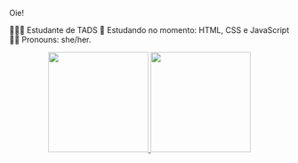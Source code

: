 Oie!

👩🏻‍💻 Estudante de TADS 📘 Estudando no momento: HTML, CSS e JavaScript 👩🏻 Pronouns: she/her.

<div align="center">
  <a href="https://github.com/macelleneves">
  <img height="180em" src="https://github-readme-stats.vercel.app/api?username=macelleneves&show_icons=true&theme=dracula&include_all_commits=true&count_private=true"/>
  <img height="180em" src="https://github-readme-stats.vercel.app/api/top-langs/?username=macelleneves&layout=compact&langs_count=7&theme=dracula"/>
</div>
